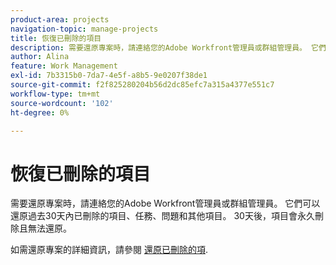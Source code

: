 ```yaml
---
product-area: projects
navigation-topic: manage-projects
title: 恢復已刪除的項目
description: 需要還原專案時，請連絡您的Adobe Workfront管理員或群組管理員。 它們可以還原過去30天內已刪除的項目、任務、問題和其他項目。 30天後，項目會永久刪除且無法還原。
author: Alina
feature: Work Management
exl-id: 7b3315b0-7da7-4e5f-a8b5-9e0207f38de1
source-git-commit: f2f825280204b56d2dc85efc7a315a4377e551c7
workflow-type: tm+mt
source-wordcount: '102'
ht-degree: 0%

---
```


# 恢復已刪除的項目

需要還原專案時，請連絡您的Adobe Workfront管理員或群組管理員。 它們可以還原過去30天內已刪除的項目、任務、問題和其他項目。 30天後，項目會永久刪除且無法還原。

如需還原專案的詳細資訊，請參閱 [還原已刪除的項](../../../administration-and-setup/manage-workfront/manage-deleted-items/restore-deleted-items.md).
